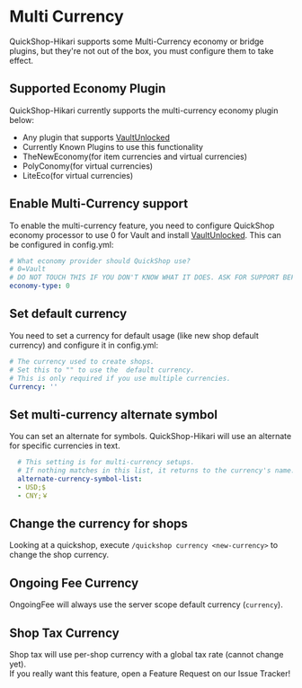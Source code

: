 # Multi Currency

QuickShop-Hikari supports some Multi-Currency economy or bridge plugins, but they're not out of the box, you must configure them to take effect.

## Supported Economy Plugin

QuickShop-Hikari currently supports the multi-currency economy plugin below:

* Any plugin that supports [VaultUnlocked](https://www.spigotmc.org/resources/vaultunlocked.117277/)
* Currently Known Plugins to use this functionality
* TheNewEconomy(for item currencies and virtual currencies)
* PolyConomy(for virtual currencies)
* LiteEco(for virtual currencies)

## Enable Multi-Currency support

To enable the multi-currency feature, you need to configure QuickShop economy processor to use 0 for Vault and install [VaultUnlocked](https://www.spigotmc.org/resources/vaultunlocked.117277/). This can be configured in config.yml:

```yaml
# What economy provider should QuickShop use?
# 0=Vault
# DO NOT TOUCH THIS IF YOU DON'T KNOW WHAT IT DOES. ASK FOR SUPPORT BEFORE TOUCHING THIS!
economy-type: 0
```

## Set default currency

You need to set a currency for default usage (like new shop default currency) and configure it in config.yml:

```yaml
# The currency used to create shops.
# Set this to "" to use the  default currency.
# This is only required if you use multiple currencies.
Currency: ''
```

## Set multi-currency alternate symbol

You can set an alternate for symbols. QuickShop-Hikari will use an alternate for specific currencies in text.
 
```yaml
  # This setting is for multi-currency setups.
  # If nothing matches in this list, it returns to the currency's name.
  alternate-currency-symbol-list:
  - USD;$
  - CNY;￥
```

## Change the currency for shops

Looking at a quickshop, execute `/quickshop currency <new-currency>` to change the shop currency.

## Ongoing Fee Currency

OngoingFee will always use the server scope default currency (`currency`).

## Shop Tax Currency

Shop tax will use per-shop currency with a global tax rate (cannot change yet).  
If you really want this feature, open a Feature Request on our Issue Tracker!
